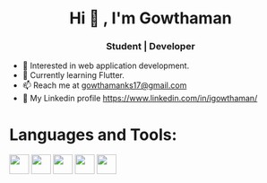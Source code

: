 <h1 align="center">Hi 👋 , I'm  Gowthaman </h1>
<h3 align="center">Student | Developer </h3>

- 👀 Interested in web application development.
- 🌱 Currently learning Flutter.
- 📫 Reach me at gowthamanks17@gmail.com
- 🔗 My Linkedin profile https://www.linkedin.com/in/igowthaman/

# Languages and Tools:
<img src="https://igowthaman.github.io/img/python.svg" style="width:35px;">
<img src="https://igowthaman.github.io/img/flask.svg" style="width:35px;">
<img src="https://igowthaman.github.io/img/git.svg" style="width:35px;">
<img src="https://igowthaman.github.io/img/mysql.svg" style="width:35px;">
<img src="https://igowthaman.github.io/img/flutter.svg" style="width:35px;">
